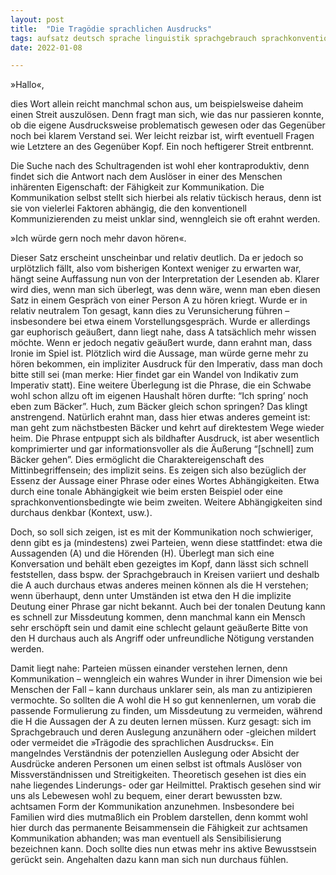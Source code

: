 ```yaml
---
layout: post
title:  "Die Tragödie sprachlichen Ausdrucks"
tags: aufsatz deutsch sprache linguistik sprachgebrauch sprachkonvention sprachausdruck ausdruck sprachverständnis kommunikation
date: 2022-01-08

---
```

»Hallo«,

dies Wort allein reicht manchmal schon aus, um beispielsweise daheim einen Streit auszulösen. Denn fragt man sich, wie das nur passieren konnte, ob die eigene Ausdrucksweise problematisch gewesen oder das Gegenüber noch bei klarem Verstand sei. Wer leicht reizbar ist, wirft eventuell Fragen wie Letztere an des Gegenüber Kopf. Ein noch heftigerer Streit entbrennt.

Die Suche nach des Schultragenden ist wohl eher kontraproduktiv, denn findet sich die Antwort nach dem Auslöser in einer des Menschen inhärenten Eigenschaft: der Fähigkeit zur Kommunikation. Die Kommunikation selbst stellt sich hierbei als relativ tückisch heraus, denn ist sie von vielerlei Faktoren abhängig, die den konventionell Kommunizierenden zu meist unklar sind, wenngleich sie oft erahnt werden.

»Ich würde gern noch mehr davon hören«.

Dieser Satz erscheint unscheinbar und relativ deutlich. Da er jedoch so urplötzlich fällt, also vom bisherigen Kontext weniger zu erwarten war, hängt seine Auffassung nun von der Interpretation der Lesenden ab. Klarer wird dies, wenn man sich überlegt, was denn wäre, wenn man eben diesen Satz in einem Gespräch von einer Person A zu hören kriegt. Wurde er in relativ neutralem Ton gesagt, kann dies zu Verunsicherung führen – insbesondere bei etwa einem Vorstellungsgespräch. Wurde er allerdings gar euphorisch geäußert, dann liegt nahe, dass A tatsächlich mehr wissen möchte. Wenn er jedoch negativ geäußert wurde, dann erahnt man, dass Ironie im Spiel ist. Plötzlich wird die Aussage, man würde gerne mehr zu hören bekommen, ein impliziter Ausdruck für den Imperativ, dass man doch bitte still sei (man merke: Hier findet gar ein Wandel von Indikativ zum Imperativ statt).
Eine weitere Überlegung ist die Phrase, die ein Schwabe wohl schon allzu oft im eigenen Haushalt hören durfte: “Ich spring’ noch eben zum Bäcker”.
Huch, zum Bäcker gleich schon springen? Das klingt anstrengend. Natürlich erahnt man, dass hier etwas anderes gemeint ist: man geht zum nächstbesten Bäcker und kehrt auf direktestem Wege wieder heim. Die Phrase entpuppt sich als bildhafter Ausdruck, ist aber wesentlich komprimierter und gar informationsvoller als die Äußerung “[schnell] zum Bäcker gehen”. Dies ermöglicht die Charaktereigenschaft des Mittinbegriffensein; des implizit seins.
Es zeigen sich also bezüglich der Essenz der Aussage einer Phrase oder eines Wortes Abhängigkeiten. Etwa durch eine tonale Abhängigkeit wie beim ersten Beispiel oder eine sprachkonventionsbedingte wie beim zweiten. Weitere Abhängigkeiten sind durchaus denkbar (Kontext, usw.).

Doch, so soll sich zeigen, ist es mit der Kommunikation noch schwieriger, denn gibt es ja (mindestens) zwei Parteien, wenn diese stattfindet: etwa die Aussagenden (A) und die Hörenden (H). Überlegt man sich eine Konversation und behält eben gezeigtes im Kopf, dann lässt sich schnell feststellen, dass bspw. der Sprachgebrauch in Kreisen variiert und deshalb die A auch durchaus etwas anderes meinen können als die H verstehen; wenn überhaupt, denn unter Umständen ist etwa den H die implizite Deutung einer Phrase gar nicht bekannt. Auch bei der tonalen Deutung kann es schnell zur Missdeutung kommen, denn manchmal kann ein Mensch sehr erschöpft sein und damit eine schlecht gelaunt geäußerte Bitte von den H durchaus auch als Angriff oder unfreundliche Nötigung verstanden werden.

Damit liegt nahe: Parteien müssen einander verstehen lernen, denn Kommunikation – wenngleich ein wahres Wunder in ihrer Dimension wie bei Menschen der Fall – kann durchaus unklarer sein, als man zu antizipieren vermochte. So sollten die A wohl die H so gut kennenlernen, um vorab die passende Formulierung zu finden, um Missdeutung zu vermeiden, während die H die Aussagen der A zu deuten lernen müssen.
Kurz gesagt: sich im Sprachgebrauch und deren Auslegung anzunähern oder -gleichen mildert oder vermeidet die »Trägodie des sprachlichen Ausdrucks«. Ein mangelndes Verständnis der potenziellen Auslegung oder Absicht der Ausdrücke anderen Personen um einen selbst ist oftmals Auslöser von Missverständnissen und Streitigkeiten.
Theoretisch gesehen ist dies ein nahe liegendes Linderungs- oder gar Heilmittel. Praktisch gesehen sind wir uns als Lebewesen wohl zu bequem, einer derart bewussten bzw. achtsamen Form der Kommunikation anzunehmen. Insbesondere bei Familien wird dies mutmaßlich ein Problem darstellen, denn kommt wohl hier durch das permanente Beisammensein die Fähigkeit zur achtsamen Kommunikation abhanden; was man eventuell als Sensibilisierung bezeichnen kann. Doch sollte dies nun etwas mehr ins aktive Bewusstsein gerückt sein. Angehalten dazu kann man sich nun durchaus fühlen.